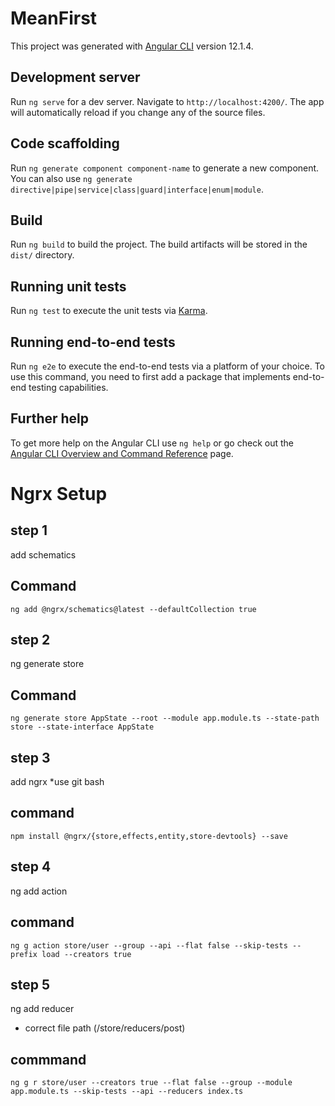 # MeanFirst

This project was generated with [Angular CLI](https://github.com/angular/angular-cli) version 12.1.4.

## Development server

Run `ng serve` for a dev server. Navigate to `http://localhost:4200/`. The app will automatically reload if you change any of the source files.

## Code scaffolding

Run `ng generate component component-name` to generate a new component. You can also use `ng generate directive|pipe|service|class|guard|interface|enum|module`.

## Build

Run `ng build` to build the project. The build artifacts will be stored in the `dist/` directory.

## Running unit tests

Run `ng test` to execute the unit tests via [Karma](https://karma-runner.github.io).

## Running end-to-end tests

Run `ng e2e` to execute the end-to-end tests via a platform of your choice. To use this command, you need to first add a package that implements end-to-end testing capabilities.

## Further help

To get more help on the Angular CLI use `ng help` or go check out the [Angular CLI Overview and Command Reference](https://angular.io/cli) page.

# Ngrx Setup

## step 1
add schematics 
## Command
```
ng add @ngrx/schematics@latest --defaultCollection true
```

## step 2
ng generate store
## Command
```
ng generate store AppState --root --module app.module.ts --state-path store --state-interface AppState
```
## step 3
add ngrx 
*use git bash 
## command 
```
npm install @ngrx/{store,effects,entity,store-devtools} --save
```
## step 4
ng add action
## command
```
ng g action store/user --group --api --flat false --skip-tests --prefix load --creators true
```
## step 5
ng add reducer
* correct file path (/store/reducers/post)
## commmand
```
ng g r store/user --creators true --flat false --group --module app.module.ts --skip-tests --api --reducers index.ts
```
